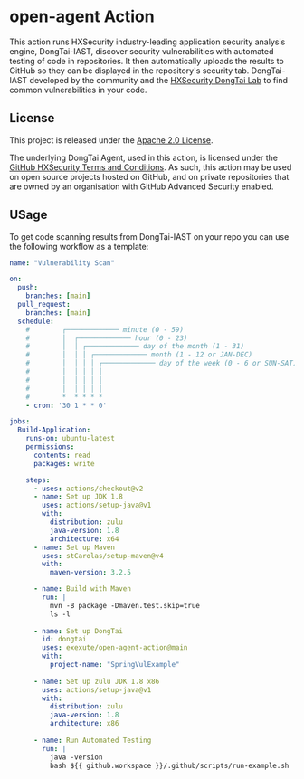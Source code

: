 # open-agent Action
This action runs HXSecurity industry-leading application security analysis engine, DongTai-IAST, discover security vulnerabilities with automated testing of code in repositories. It then automatically uploads the results to GitHub so they can be displayed in the repository's security tab. DongTai-IAST developed by the community and the [HXSecurity DongTai Lab](https://dongtai.io/) to find common vulnerabilities in your code.


## License

This project is released under the [Apache 2.0 License](LICENSE).

The underlying DongTai Agent, used in this action, is licensed under the [GitHub HXSecurity Terms and Conditions](https://github.com/HXSecurity/DongTai-agent-java/blob/main/LICENSE). As such, this action may be used on open source projects hosted on GitHub, and on  private repositories that are owned by an organisation with GitHub Advanced Security enabled.

## USage

To get code scanning results from DongTai-IAST on your repo you can use the following workflow as a template:

```yml
name: "Vulnerability Scan"

on:
  push:
    branches: [main]
  pull_request:
    branches: [main]
  schedule:
    #        ┌───────────── minute (0 - 59)
    #        │  ┌───────────── hour (0 - 23)
    #        │  │ ┌───────────── day of the month (1 - 31)
    #        │  │ │ ┌───────────── month (1 - 12 or JAN-DEC)
    #        │  │ │ │ ┌───────────── day of the week (0 - 6 or SUN-SAT)
    #        │  │ │ │ │
    #        │  │ │ │ │
    #        │  │ │ │ │
    #        *  * * * *
    - cron: '30 1 * * 0'

jobs:
  Build-Application:
    runs-on: ubuntu-latest
    permissions:
      contents: read
      packages: write

    steps:
      - uses: actions/checkout@v2
      - name: Set up JDK 1.8
        uses: actions/setup-java@v1
        with:
          distribution: zulu
          java-version: 1.8
          architecture: x64
      - name: Set up Maven
        uses: stCarolas/setup-maven@v4
        with:
          maven-version: 3.2.5

      - name: Build with Maven
        run: |
          mvn -B package -Dmaven.test.skip=true
          ls -l
      
      - name: Set up DongTai
        id: dongtai
        uses: exexute/open-agent-action@main
        with:
          project-name: "SpringVulExample"
      
      - name: Set up zulu JDK 1.8 x86
        uses: actions/setup-java@v1
        with:
          distribution: zulu
          java-version: 1.8
          architecture: x86
      
      - name: Run Automated Testing
        run: |
          java -version
          bash ${{ github.workspace }}/.github/scripts/run-example.sh
  
```
